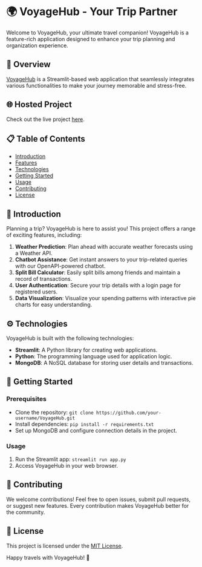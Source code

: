 # 🌍 VoyageHub - Your Trip Partner

Welcome to VoyageHub, your ultimate travel companion! VoyageHub is a feature-rich application designed to enhance your trip planning and organization experience.

## 🚀 Overview

[VoyageHub](#) is a Streamlit-based web application that seamlessly integrates various functionalities to make your journey memorable and stress-free.

## 🌐 Hosted Project

Check out the live project [here](https://lalitha-portfolio.netlify.app/).

## 📋 Table of Contents

- [Introduction](#introduction)
- [Features](#features)
- [Technologies](#technologies)
- [Getting Started](#getting-started)
- [Usage](#usage)
- [Contributing](#contributing)
- [License](#license)

## 🎉 Introduction

Planning a trip? VoyageHub is here to assist you! This project offers a range of exciting features, including:

1. **Weather Prediction**: Plan ahead with accurate weather forecasts using a Weather API.
2. **Chatbot Assistance**: Get instant answers to your trip-related queries with our OpenAPI-powered chatbot.
3. **Split Bill Calculator**: Easily split bills among friends and maintain a record of transactions.
4. **User Authentication**: Secure your trip details with a login page for registered users.
5. **Data Visualization**: Visualize your spending patterns with interactive pie charts for easy understanding.

## ⚙️ Technologies

VoyageHub is built with the following technologies:

- **Streamlit**: A Python library for creating web applications.
- **Python**: The programming language used for application logic.
- **MongoDB**: A NoSQL database for storing user details and transactions.

## 🚀 Getting Started

### Prerequisites

- Clone the repository: `git clone https://github.com/your-username/VoyageHub.git`
- Install dependencies: `pip install -r requirements.txt`
- Set up MongoDB and configure connection details in the project.

### Usage

1. Run the Streamlit app: `streamlit run app.py`
2. Access VoyageHub in your web browser.

## 🤝 Contributing

We welcome contributions! Feel free to open issues, submit pull requests, or suggest new features. Every contribution makes VoyageHub better for the community.

## 📄 License

This project is licensed under the [MIT License](LICENSE).

Happy travels with VoyageHub! 🌟
